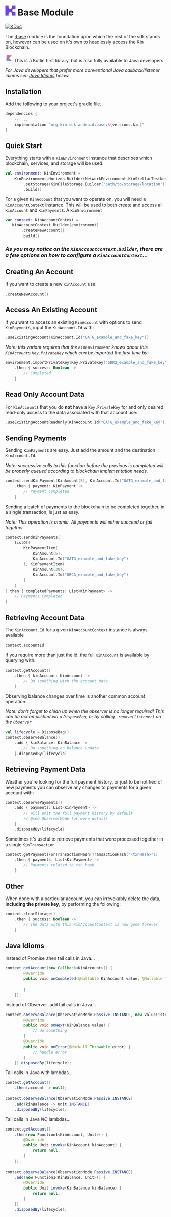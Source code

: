 # <img src="../assets/kin-logo.png" height="32" alt="Kin Logo"> Base Module
[![KDoc](https://img.shields.io/badge/Docs-KDoc-blue)](https://kinecosystem.github.io/kin-android/docs)

The [:base](../base) module is the foundation upon which the rest of the sdk stands on, however can be used on it's own to headlessly access the Kin Blockchain.


<img src="../assets/kotlin.png" height="24" alt="Kin Logo"> This is a Kotlin first library, but is also fully available to Java developers.

*For Java developers that prefer more conventional Java callback/listener idioms see [Java Idioms](#java-idioms) below.*

## Installation
Add the following to your project's gradle file.
```groovy
dependencies {
    // ...
    implementation "org.kin.sdk.android:base:${versions.kin}"
}
```

## Quick Start
Everything starts with a `KinEnvironment` instance that describes which blockchain, services, and storage will be used.
```kotlin
val environment: KinEnvironment = 
    KinEnvironment.Horizon.Builder(NetworkEnvironment.KinStellarTestNet)
        .setStorage(KinFileStorage.Builder("path/to/storage/location"))
        .build()
```
For a given `KinAccount` that you want to operate on, you will need a `KinAccountContext` instance.
This will be used to both create and access all `KinAccount` and `KinPayment`s.
A `KinEnvironment`
 ```kotlin
var context: KinAccountContext =
    KinAccountContext.Builder(environment)
        .createNewAccount()
        .build()
```

### *As you may notice on the `KinAccountContext.Builder`, there are a few options on how to configure a `KinAccountContext`...*

## Creating An Account
If you want to create a new `KinAccount` use:
```kotlin
.createNewAccount()
```
## Access An Existing Account
If you want to access an existing `KinAccount` with options to send `KinPayment`s, input the `KinAccount.Id` with:
```kotlin
.useExistingAccount(KinAccount.Id("GATG_example_and_fake_key"))
```
*Note: this variant requires that the `KinEnvironment` knows about this `KinAccount`s `Key.PrivateKey` which can be imported the first time by:*
```kotlin
environment.importPrivateKey(Key.PrivateKey("SDR2_example_and_fake_key"))
    .then { success: Boolean ->
        // Completed
    }
```
## Read Only Account Data
For `KinAccount`s that you do **not** have a `Key.PrivateKey` for and only desired read-only access to the data associated with that account use:
```kotlin
.useExistingAccountReadOnly(KinAccount.Id("GATG_example_and_fake_key"))
```
## Sending Payments
Sending `KinPayment`s are easy. Just add the amount and the destination `KinAccount.Id`.

*Note: successive calls to this function before the previous is completed will be properly queued according to blockchain implementation needs.*
```kotlin
context.sendKinPayment(KinAmount(5), KinAccount.Id("GATG_example_and_fake_key"))
    .then { payment: KinPayment ->
        // Payment Completed
    }
```
Sending a batch of payments to the blockchain to be completed together, in a single transaction, is just as easy.

*Note: This operation is atomic. All payments will either succeed or fail together.*
```kotlin
context.sendKinPayments(
    listOf(
        KinPaymentItem(
            KinAmount(5),
            KinAccount.Id("GATG_example_and_fake_key")
        ), KinPaymentItem(
            KinAmount(30),
            KinAccount.Id("GBCA_example_and_fake_key")
        )
    )
).then { completedPayments: List<KinPayment> ->
    // Payments Completed
}
```

## Retrieving Account Data
The `KinAccount.Id` for a given `KinAccountContext` instance is always available
```kotlin
context.accountId
```
If you require more than just the id, the full `KinAccount` is available by querying with:
```kotlin
context.getAccount()
    .then { kinAccount: KinAccount ->
        // Do something with the account data
    }
```
Observing balance changes over time is another common account operation:

*Note: don't forget to clean up when the observer is no longer required! This can be accomplished via a `DisposeBag`, or by calling `.remove(listener)` on the `Observer`*
```kotlin
val lifecycle = DisposeBag()
context.observeBalance()
    .add { kinBalance: KinBalance ->
        // Do something on balance update
    }.disposedBy(lifecycle)
```

## Retrieving Payment Data
Weather you're looking for the full payment history, or just to be notified of new payments you can observe any changes to payments for a given account with:
```kotlin
context.observePayments()
    .add { payments: List<KinPayment> -> 
        // Will emit the full payment history by default
        // @see ObserverMode for more details
    }
    .disposedBy(lifecycle)
```
Sometimes it's useful to retrieve payments that were processed together in a single `KinTransaction`
```kotlin
context.getPaymentsForTransactionHash(TransactionHash("<txnHash>"))
    .then { payments: List<KinPayment> ->
        // Payments related to txn hash
    }
```

## Other
When done with a particular account, you can irrevokably delete the data, **including the private key**, by performing the following:
```kotlin
context.clearStorage()
    .then { success: Boolean ->
        // The data with this KinAccountContext is now gone forever
    }
```

## Java Idioms
Instead of Promise .then tail calls in Java...
```java
context.getAccount(new Callback<KinAccount>() {
        @Override
        public void onCompleted(@Nullable KinAccount value, @Nullable Throwable error) {
                
        }
    });
```
Instead of Observer .add tail calls in Java...
```java
context.observeBalance(ObservationMode.Passive.INSTANCE, new ValueListener<KinBalance>() {
        @Override
        public void onNext(KinBalance value) {
            // do something
        }
        @Override
        public void onError(@NotNull Throwable error) {
            // handle error
        }
    }).disposedBy(lifecycle);
```
Tail calls in Java with lambdas...
```java
context.getAccount()
    .then(account -> null);

context.observeBalance(ObservationMode.Passive.INSTANCE)
    .add(kinBalance -> Unit.INSTANCE)
    .disposedBy(lifecycle);
```
Tail calls in Java *NO* lambdas...
```java
context.getAccount()
    .then(new Function1<KinAccount, Unit>() {
        @Override
        public Unit invoke(KinAccount kinAccount) {
            return null;
        }
    });

context.observeBalance(ObservationMode.Passive.INSTANCE)
    .add(new Function1<KinBalance, Unit>() {
        @Override
        public Unit invoke(KinBalance kinBalance) {
            return null;
        }
    })
    .disposedBy(lifecycle);
```

